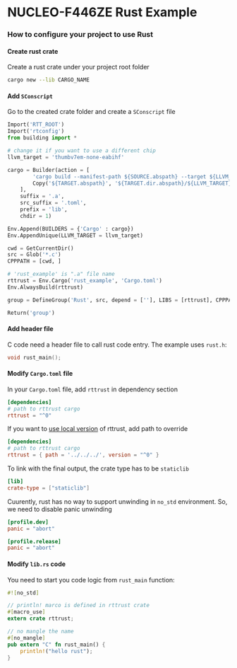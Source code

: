 # NUCLEO-F446ZE Rust Example

### How to configure your project to use Rust

#### Create rust crate

Create a rust crate under your project root folder

```bash
cargo new --lib CARGO_NAME
``` 

#### Add `SConscript`

Go to the created crate folder and create a `SConscript` file

```python
Import('RTT_ROOT')
Import('rtconfig')
from building import *

# change it if you want to use a different chip
llvm_target = 'thumbv7em-none-eabihf'

cargo = Builder(action = [
        'cargo build --manifest-path ${SOURCE.abspath} --target ${LLVM_TARGET} --target-dir ${TARGET.dir.abspath}',
        Copy('${TARGET.abspath}', '${TARGET.dir.abspath}/${LLVM_TARGET}/debug/${TARGET.file}')
    ],
    suffix = '.a',
    src_suffix = '.toml',
    prefix = 'lib',
    chdir = 1)

Env.Append(BUILDERS = {'Cargo' : cargo})
Env.AppendUnique(LLVM_TARGET = llvm_target)      

cwd = GetCurrentDir()
src = Glob('*.c')
CPPPATH = [cwd, ]

# 'rust_example' is ".a" file name
rttrust = Env.Cargo('rust_example', 'Cargo.toml')
Env.AlwaysBuild(rttrust)

group = DefineGroup('Rust', src, depend = [''], LIBS = [rttrust], CPPPATH = CPPPATH, LINKFLAGS = ' -z muldefs')

Return('group')
```

#### Add header file

C code need a header file to call rust code entry. The example uses `rust.h`:

```c
void rust_main();
```

#### Modify `Cargo.toml` file

In your `Cargo.toml` file, add `rttrust` in dependency section

```toml
[dependencies]
# path to rttrust cargo
rttrust = "^0"
```

If you want to [use local version](https://doc.rust-lang.org/cargo/reference/specifying-dependencies.html#multiple-locations) of rttrust, add path to override

```toml
[dependencies]
# path to rttrust cargo
rttrust = { path = '../../../', version = "^0" }
```

To link with the final output, the crate type has to be `staticlib`

```toml
[lib]
crate-type = ["staticlib"]
```

Cuurently, rust has no way to support unwinding in `no_std` environment. So, we need to disable panic unwinding

```toml
[profile.dev]
panic = "abort"

[profile.release]
panic = "abort"
```

#### Modify `lib.rs` code

You need to start you code logic from `rust_main` function:

```rust
#![no_std]

// println! marco is defined in rttrust crate
#[macro_use]
extern crate rttrust;

// no mangle the name
#[no_mangle]
pub extern "C" fn rust_main() {
    println!("hello rust");
}
```